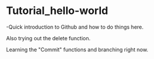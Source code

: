 # Tutorial_hello-world
-Quick introduction to Github and how to do things here.

Also trying out the delete function.

Learning the "Commit" functions and branching right now.
